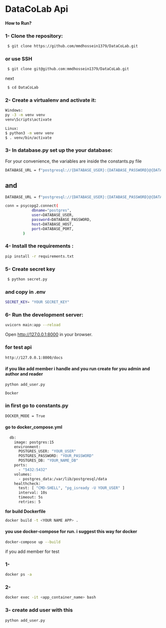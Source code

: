 # DataCoLab Api

#### How to Run?
### 1- Clone the repository:
```bash
 $ git clone https://github.com/mmdhossein1379/DataCoLab.git
 ```
### or use SSH
```bash
 $ git clone git@github.com:mmdhossein1379/DataCoLab.git
 ```
next 
```bash
 $ cd DataCoLab
```

### 2- Create a virtualenv and activate it:
```bash
Windows:
py -3 -m venv venv
venv\Scripts\activate
```
```bash
Linux:
$ python3 -m venv venv
$ . venv/bin/activate
```
### 3- In database.py set up the your database:
For your convenience, the variables are inside the constants.py file

```bash
DATABASE_URL = f"postgresql://{DATABASE_USER}:{DATABASE_PASSWORD}@{DATABASE_HOST}/{DATABASE_NAME}"
```
## and
```bash
DATABASE_URL = f"postgresql://{DATABASE_USER}:{DATABASE_PASSWORD}@{DATABASE_HOST}/{DATABASE_NAME}"
```
```bash
conn = psycopg2.connect(
            dbname="postgres",
            user=DATABASE_USER,
            password=DATABASE_PASSWORD,
            host=DATABASE_HOST,
            port=DATABASE_PORT,
        )
```

### 4- Install the requirements :
```bash
pip install -r requirements.txt
```
### 5- Create secret key
```bash
 $ python secret.py
```
### and copy in .env
```bash
SECRET_KEY= "YOUR SECRET_KEY"
```

### 6- Run the development server:
```bash
uvicorn main:app --reload
```
Open http://127.0.0.1:8000 in your browser.

### for test api 
```bash
http://127.0.0.1:8000/docs
```

#### if you like add member i handle and you run create for you admin and author and reader
```bash
python add_user.py
```

```Docker```
### in first go to constants.py
```bash
DOCKER_MODE = True
```
#### go to docker_compose.yml
```bash
  db:
    image: postgres:15
    environment:
      POSTGRES_USER: "YOUR_USER"
      POSTGRES_PASSWORD: "YOUR_PASSWORD"
      POSTGRES_DB: "YOUR_NAME_DB"
    ports:
      - "5432:5432"
    volumes:
      - postgres_data:/var/lib/postgresql/data
    healthcheck:
      test: [ "CMD-SHELL", "pg_isready -U YOUR_USER" ]
      interval: 10s
      timeout: 5s
      retries: 5
```
**for build Dockerfile** 
```bash
docker build -t <YOUR NAME APP> . 
```
#### you use docker-compose for run. i suggest this way for docker
```bash
docker-compose up --build 
```

if you add member for test
### 1-
```bash
docker ps -a  
```
### 2-
```bash
docker exec -it <app_container_name> bash
```
### 3- create add user with this
```bash
python add_user.py 
```